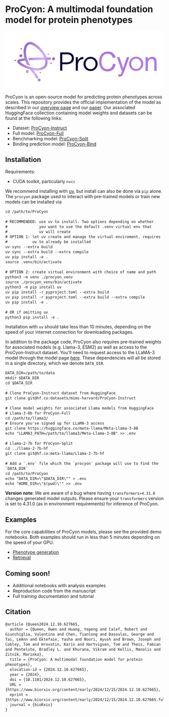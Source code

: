 # ProCyon: A multimodal foundation model for protein phenotypes
![ProCyon logo](assets/procyon_logo_large.png)

ProCyon is an open-source model for predicting protein phenotypes across scales.
This repository provides the official implementation of the model as described in our [overview page](https://github.com/mims-harvard/ProCyon) and our [paper](https://www.biorxiv.org/content/10.1101/2024.12.10.627665v1).
Our associated HuggingFace collection containing model weights and datasets can be found at the following links:

- Dataset: [ProCyon-Instruct](https://huggingface.co/datasets/mims-harvard/ProCyon-Instruct)
- Full model: [ProCyon-Full](https://huggingface.co/mims-harvard/ProCyon-Full)
- Benchmarking model: [ProCyon-Split](https://huggingface.co/mims-harvard/ProCyon-Split)
- Binding prediction model: [ProCyon-Bind](https://huggingface.co/mims-harvard/ProCyon-Bind)

## Installation
Requirements:
- CUDA toolkit, particularly `nvcc`

We recommend installing with [uv](https://docs.astral.sh/uv/), but install can also be done via `pip` alone. The `procyon` package used to interact with pre-trained models or train new models can be installed via
```
cd /path/to/ProCyon

# RECOMMENDED: use uv to install. Two options depending on whether
#              you want to use the default .venv virtual env that
#              uv will create
# OPTION 1: let uv create and manage the virtual enviroment, requires
#           uv to already be installed
uv sync --extra build
uv sync --extra build --extra compile
uv pip install -e .
source .venv/bin/activate

# OPTION 2: create virtual environment with choice of name and path
python3 -m venv ./procyon_venv
source ./procyon_venv/bin/activate
python3 -m pip install uv
uv pip install -r pyproject.toml --extra build
uv pip install -r pyproject.toml --extra build --extra compile
uv pip install -e .

# OR if omitting uv
python3 pip install -e .
```
Installation with `uv` should take less than 10 minutes, depending on the
speed of your internet connection for downloading packages.

In addition to the package code, ProCyon also requires pre-trained weights for associated
models (e.g. Llama-3, ESM2) as well as access to the ProCyon-Instruct dataset. 
You'll need to request access to the LLaMA-3 model through the model page [here](https://huggingface.co/meta-llama/Meta-Llama-3-8B).
These dependencies
will all be stored in a single directory, which we denote `DATA_DIR`.

```
DATA_DIR=/path/to/data
mkdir $DATA_DIR
cd $DATA_DIR

# Clone ProCyon-Instruct dataset from HuggingFace
git clone git@hf.co:datasets/mims-harvard/ProCyon-Instruct

# Clone model weights for associated Llama models from HuggingFace
# Llama-3-8b for ProCyon-Full
cd /path/to/llama3/
# Ensure you've signed up for LLaMA-3 access
git clone https://huggingface.co/meta-llama/Meta-Llama-3-8B
echo "LLAMA3_PATH=/path/to/llama3/Meta-Llama-3-8B" >> .env

# Llama-2-7b for ProCyon-Split
cd ../llama-2-7b-hf
git clone git@hf.co:meta-llama/Llama-2-7b-hf

# Add a `.env` file which the `procyon` package will use to find the `DATA_DIR`
cd /path/to/ProCyon
echo "DATA_DIR=\"$DATA_DIR\"" > .env
echo "HOME_DIR=\"$(pwd)\"" >> .env
```

**Version note**: We are aware of a bug where having `transformers>4.31.0` changes generated model outputs. Please ensure your `transformers` version is set to 4.31.0 (as in environment requirements) for inference of ProCyon.

## Examples
For the core capabilities of ProCyon models, please see the provided demo
notebooks. Both examples should run in less than 5 minutes depending on the
speed of your GPU.
- [Phenotype generation](https://github.com/mims-harvard/ProCyon/blob/main/examples/phenotype_generation.ipynb)
- [Retrieval](https://github.com/mims-harvard/ProCyon/blob/main/examples/retrieval.ipynb)

## Coming soon!
- Additional notebooks with analysis examples
- Reproduction code from the manuscript
- Full training documentation and tutorial

## Citation
```
@article {Queen2024.12.10.627665,
  author = {Queen, Owen and Huang, Yepeng and Calef, Robert and Giunchiglia, Valentina and Chen, Tianlong and Dasoulas, George and Tai, LeAnn and Ektefaie, Yasha and Noori, Ayush and Brown, Joseph and Cobley, Tom and Hrovatin, Karin and Hartvigsen, Tom and Theis, Fabian and Pentelute, Bradley L. and Khurana, Vikram and Kellis, Manolis and Zitnik, Marinka},
  title = {ProCyon: A multimodal foundation model for protein phenotypes},
  elocation-id = {2024.12.10.627665},
  year = {2024},
  doi = {10.1101/2024.12.10.627665},
  URL = {https://www.biorxiv.org/content/early/2024/12/15/2024.12.10.627665},
  eprint = {https://www.biorxiv.org/content/early/2024/12/15/2024.12.10.627665.full.pdf},
  journal = {bioRxiv}
}
```
